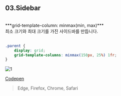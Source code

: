
## 03.Sidebar
<br>
***grid-template-column: minmax(min, max)*** <br>
최소 크기와 최대 크기를 가진 사이드바를 만듭니다.
<br><br>

```css
.parent {
    display: grid;
    grid-template-columns: minmax(150px, 25%) 1fr;
}	
```

![1](https://user-images.githubusercontent.com/7742074/132873528-81a81267-1631-4e59-9348-ab7bf55724de.jpg)

[Codepen](https://codepen.io/yonghap/pen/WNOjvjJ)

> Edge, Firefox, Chrome, Safari

